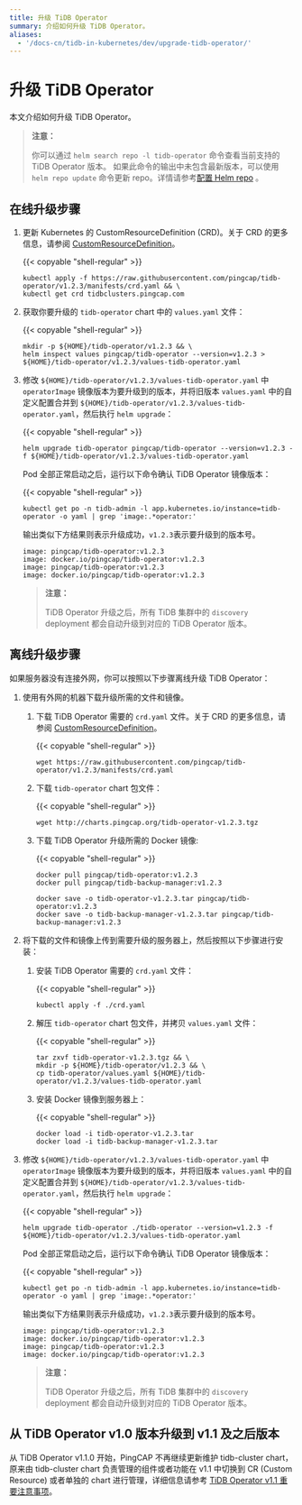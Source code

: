 ```yaml
---
title: 升级 TiDB Operator
summary: 介绍如何升级 TiDB Operator。
aliases:
  - '/docs-cn/tidb-in-kubernetes/dev/upgrade-tidb-operator/'
---
```


# 升级 TiDB Operator

本文介绍如何升级 TiDB Operator。

 > **注意：**
 > 
 > 你可以通过 `helm search repo -l tidb-operator` 命令查看当前支持的 TiDB Operator 版本。 如果此命令的输出中未包含最新版本，可以使用 `helm repo update` 命令更新 repo。详情请参考[配置 Helm repo](tidb-toolkit.md#配置-helm-repo) 。

## 在线升级步骤

1. 更新 Kubernetes 的 CustomResourceDefinition (CRD)。关于 CRD 的更多信息，请参阅 [CustomResourceDefinition](https://kubernetes.io/docs/tasks/access-kubernetes-api/custom-resources/custom-resource-definitions/)。

    {{< copyable "shell-regular" >}}

    ```shell
    kubectl apply -f https://raw.githubusercontent.com/pingcap/tidb-operator/v1.2.3/manifests/crd.yaml && \
    kubectl get crd tidbclusters.pingcap.com
    ```

2. 获取你要升级的 `tidb-operator` chart 中的 `values.yaml` 文件：

    {{< copyable "shell-regular" >}}

    ```shell
    mkdir -p ${HOME}/tidb-operator/v1.2.3 && \
    helm inspect values pingcap/tidb-operator --version=v1.2.3 > ${HOME}/tidb-operator/v1.2.3/values-tidb-operator.yaml
    ```

3. 修改 `${HOME}/tidb-operator/v1.2.3/values-tidb-operator.yaml` 中 `operatorImage` 镜像版本为要升级到的版本，并将旧版本 `values.yaml` 中的自定义配置合并到 `${HOME}/tidb-operator/v1.2.3/values-tidb-operator.yaml`，然后执行 `helm upgrade`：

    {{< copyable "shell-regular" >}}

    ```shell
    helm upgrade tidb-operator pingcap/tidb-operator --version=v1.2.3 -f ${HOME}/tidb-operator/v1.2.3/values-tidb-operator.yaml
    ```

    Pod 全部正常启动之后，运行以下命令确认 TiDB Operator 镜像版本：

    {{< copyable "shell-regular" >}}

    ```shell
    kubectl get po -n tidb-admin -l app.kubernetes.io/instance=tidb-operator -o yaml | grep 'image:.*operator:'
    ```

    输出类似下方结果则表示升级成功，`v1.2.3`表示要升级到的版本号。

    ```
    image: pingcap/tidb-operator:v1.2.3
    image: docker.io/pingcap/tidb-operator:v1.2.3
    image: pingcap/tidb-operator:v1.2.3
    image: docker.io/pingcap/tidb-operator:v1.2.3
    ```

    > **注意：**
    > 
    > TiDB Operator 升级之后，所有 TiDB 集群中的 `discovery` deployment 都会自动升级到对应的 TiDB Operator 版本。

## 离线升级步骤

如果服务器没有连接外网，你可以按照以下步骤离线升级 TiDB Operator：

1. 使用有外网的机器下载升级所需的文件和镜像。

    1. 下载 TiDB Operator 需要的 `crd.yaml` 文件。关于 CRD 的更多信息，请参阅 [CustomResourceDefinition](https://kubernetes.io/docs/tasks/access-kubernetes-api/custom-resources/custom-resource-definitions/)。

        {{< copyable "shell-regular" >}}

        ```shell
        wget https://raw.githubusercontent.com/pingcap/tidb-operator/v1.2.3/manifests/crd.yaml
        ```

    2. 下载 `tidb-operator` chart 包文件：

        {{< copyable "shell-regular" >}}

        ```shell
        wget http://charts.pingcap.org/tidb-operator-v1.2.3.tgz
        ```

    3. 下载 TiDB Operator 升级所需的 Docker 镜像:

        {{< copyable "shell-regular" >}}

        ```shell
        docker pull pingcap/tidb-operator:v1.2.3
        docker pull pingcap/tidb-backup-manager:v1.2.3

        docker save -o tidb-operator-v1.2.3.tar pingcap/tidb-operator:v1.2.3
        docker save -o tidb-backup-manager-v1.2.3.tar pingcap/tidb-backup-manager:v1.2.3
        ```

2. 将下载的文件和镜像上传到需要升级的服务器上，然后按照以下步骤进行安装：

    1. 安装 TiDB Operator 需要的 `crd.yaml` 文件：

        {{< copyable "shell-regular" >}}

        ```shell
        kubectl apply -f ./crd.yaml
        ```

    2. 解压 `tidb-operator` chart 包文件，并拷贝 `values.yaml` 文件：

        {{< copyable "shell-regular" >}}

        ```shell
        tar zxvf tidb-operator-v1.2.3.tgz && \
        mkdir -p ${HOME}/tidb-operator/v1.2.3 && \
        cp tidb-operator/values.yaml ${HOME}/tidb-operator/v1.2.3/values-tidb-operator.yaml
        ```

    3. 安装 Docker 镜像到服务器上：

        {{< copyable "shell-regular" >}}

        ```shell
        docker load -i tidb-operator-v1.2.3.tar
        docker load -i tidb-backup-manager-v1.2.3.tar
        ```

3. 修改 `${HOME}/tidb-operator/v1.2.3/values-tidb-operator.yaml` 中 `operatorImage` 镜像版本为要升级到的版本，并将旧版本 `values.yaml` 中的自定义配置合并到 `${HOME}/tidb-operator/v1.2.3/values-tidb-operator.yaml`，然后执行 `helm upgrade`：

   {{< copyable "shell-regular" >}}

    ```shell
    helm upgrade tidb-operator ./tidb-operator --version=v1.2.3 -f ${HOME}/tidb-operator/v1.2.3/values-tidb-operator.yaml
    ```

   Pod 全部正常启动之后，运行以下命令确认 TiDB Operator 镜像版本：

   {{< copyable "shell-regular" >}}

    ```shell
    kubectl get po -n tidb-admin -l app.kubernetes.io/instance=tidb-operator -o yaml | grep 'image:.*operator:'
    ```

   输出类似下方结果则表示升级成功，`v1.2.3`表示要升级到的版本号。

    ```
    image: pingcap/tidb-operator:v1.2.3
    image: docker.io/pingcap/tidb-operator:v1.2.3
    image: pingcap/tidb-operator:v1.2.3
    image: docker.io/pingcap/tidb-operator:v1.2.3
    ```

   > **注意：**
   > 
   > TiDB Operator 升级之后，所有 TiDB 集群中的 `discovery` deployment 都会自动升级到对应的 TiDB Operator 版本。

## 从 TiDB Operator v1.0 版本升级到 v1.1 及之后版本

从 TiDB Operator v1.1.0 开始，PingCAP 不再继续更新维护 tidb-cluster chart，原来由 tidb-cluster chart 负责管理的组件或者功能在 v1.1 中切换到 CR (Custom Resource) 或者单独的 chart 进行管理，详细信息请参考 [TiDB Operator v1.1 重要注意事项](notes-tidb-operator-v1.1.md)。
